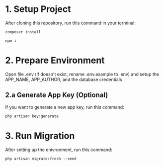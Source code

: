 # 1. Setup Project
After cloning this repository, run this command in your terminal:
~~~
composer install

npm i
~~~

# 2. Prepare Environment
Open file .env (if doesn't exist, rename .env.example to .env) and setup the APP_NAME, APP_AUTHOR, and the database credentials
## 2.a Generate App Key (Optional)
If you want to generate a new app key, run this command:
~~~
php artisan key:generate 
~~~ 

# 3. Run Migration
After setting up the enivronment, run this command:
~~~
php artisan migrate:fresh --seed
~~~
